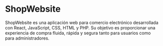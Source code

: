 # ShopWebsite
ShopWebsite es una aplicación web para comercio electrónico desarrollada con React, JavaScript, CSS, HTML y PHP. Su objetivo es proporcionar una experiencia de compra fluida, rápida y segura tanto para usuarios como para administradores.
